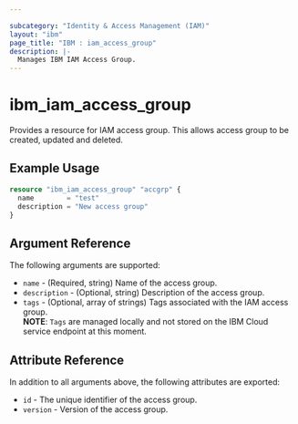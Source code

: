 ```yaml
---

subcategory: "Identity & Access Management (IAM)"
layout: "ibm"
page_title: "IBM : iam_access_group"
description: |-
  Manages IBM IAM Access Group.
---
```


# ibm\_iam_access_group

Provides a resource for IAM access group. This allows access group to be created, updated and deleted.

## Example Usage

```terraform
resource "ibm_iam_access_group" "accgrp" {
  name        = "test"
  description = "New access group"
}
```

## Argument Reference

The following arguments are supported:

* `name` - (Required, string) Name of the access group.
* `description` - (Optional, string) Description of the access group.
* `tags` - (Optional, array of strings) Tags associated with the IAM access group.  
  **NOTE**: `Tags` are managed locally and not stored on the IBM Cloud service endpoint at this moment.

## Attribute Reference

In addition to all arguments above, the following attributes are exported:

* `id` - The unique identifier of the access group.
* `version` - Version of the access group.
